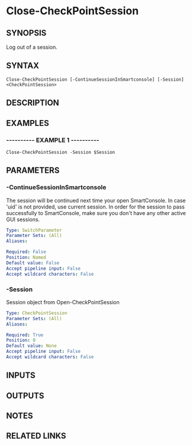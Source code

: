 # Close-CheckPointSession

## SYNOPSIS
Log out of a session.

## SYNTAX

```
Close-CheckPointSession [-ContinueSessionInSmartconsole] [-Session] <CheckPointSession>
```

## DESCRIPTION

## EXAMPLES

### ----------  EXAMPLE 1  ----------
```
Close-CheckPointSession -Session $Session
```

## PARAMETERS

### -ContinueSessionInSmartconsole
The session will be continued next time your open SmartConsole.
In case 'uid' is not provided, use current session.
In order for the session to pass successfully to SmartConsole, make sure you don't have any other active GUI sessions.

```yaml
Type: SwitchParameter
Parameter Sets: (All)
Aliases: 

Required: False
Position: Named
Default value: False
Accept pipeline input: False
Accept wildcard characters: False
```

### -Session
Session object from Open-CheckPointSession

```yaml
Type: CheckPointSession
Parameter Sets: (All)
Aliases: 

Required: True
Position: 0
Default value: None
Accept pipeline input: False
Accept wildcard characters: False
```

## INPUTS

## OUTPUTS

## NOTES

## RELATED LINKS


